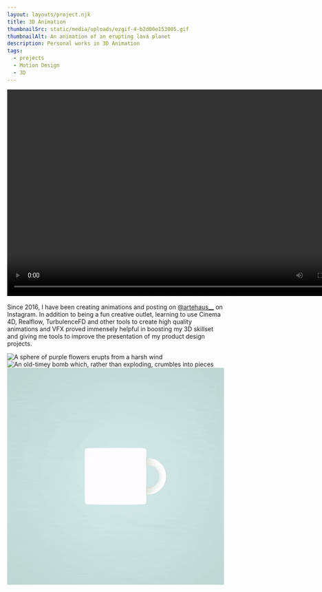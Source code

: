 ```yaml
---
layout: layouts/project.njk
title: 3D Animation
thumbnailSrc: static/media/uploads/ezgif-4-b2d00e153005.gif
thumbnailAlt: An animation of an erupting lava planet
description: Personal works in 3D Animation
tags:
  - projects
  - Motion Design
  - 3D
---
```

<video autoplay loop width="800" height="480">
  <source type="video/webm" src="static/media/uploads/lava-webm.webm">
</video>

Since 2016, I have been creating animations and posting on [@artehaus__](https://www.instagram.com/artehaus__/) on Instagram. In addition to being a fun creative outlet, learning to use Cinema 4D, Realflow, TurbulenceFD and other tools to create high quality animations and VFX proved immensely helpful in boosting my 3D skillset and giving me tools to improve the presentation of my product design projects.

<img src="static/media/uploads/ezgif-4-0addf3bd874d.gif" alt="A sphere of purple flowers erupts from a harsh wind" title="Flower Wind Animation">

<img src="static/media/uploads/ezgif-4-1694b744bc54.gif" alt="An old-timey bomb which, rather than exploding, crumbles into pieces" title="Bomb failure">

<img src="static/media/uploads/ezgif-4-38d6242dc2a0.gif" alt="A cup pouring iridescent liquid into another cup, and looping" title="Cup pouring">